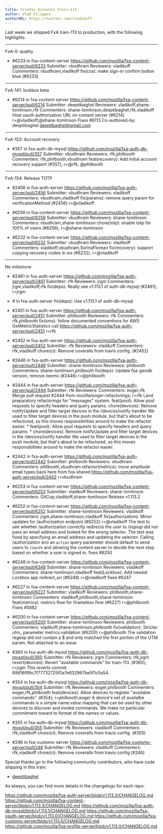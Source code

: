 ```yaml
---
title: Firefox Accounts Train-113
author: Vlad Filippov
authorURL: https://twitter.com/vladikoff
---
```


Last week we shipped FxA train-113 to production,
with the following highlights:

<!--truncate-->

----
FxA-0: quality

  * #6233 in fxa-content-server
    https://github.com/mozilla/fxa-content-server/pull/6233
    Submitter: vbudhram
    Reviewers: vladikoff
    Commenters: vbudhram,vladikoff
      fix(css): make sign-in confirm button blue (#6233)

----
FxA-141: lockbox beta

  * #6214 in fxa-content-server
    https://github.com/mozilla/fxa-content-server/pull/6214
    Submitter: deeptibaghel
    Reviewers: vladikoff,shane-tomlinson,rfk
    Commenters: shane-tomlinson,deeptibaghel,rfk,vladikoff
      Host oauth authorization URL on content server (#6214) r=@vladikoff,@shane-tomlinson
      Fixes #6113
      Co-authored-by: deeptibaghel <deeptibaghel@gmail.com>

----
FxA-153: Account recovery

  * #357 in fxa-auth-db-mysql
    https://github.com/mozilla/fxa-auth-db-mysql/pull/357
    Submitter: vbudhram
    Reviewers: rfk,philbooth
    Commenters: rfk,philbooth,vbudhram
      feat(recovery): Add initial account recovery support (#357), r=@rfk, @philbooth

----
FxA-154: Release TOTP

  * #2456 in fxa-auth-server
    https://github.com/mozilla/fxa-auth-server/pull/2456
    Submitter: vbudhram
    Reviewers: vladikoff
    Commenters: vbudhram,vladikoff
      fix(params): remove query param for verificationMethod (#2456) r=@vladikoff

  * #6256 in fxa-content-server
    https://github.com/mozilla/fxa-content-server/pull/6256
    Submitter: vbudhram
    Reviewers: shane-tomlinson
    Commenters: vbudhram,shane-tomlinson
      chore(totp): enable totp for 100% of users (#6256), r=@shane-tomlinson

  * #6232 in fxa-content-server
    https://github.com/mozilla/fxa-content-server/pull/6232
    Submitter: vbudhram
    Reviewers: vladikoff
    Commenters: vladikoff,vbudhram,SorinaFlorean
      fix(recovery): support copying recovery codes in ios (#6232), r=@vladikoff

----
No milestone

  * #2461 in fxa-auth-server
    https://github.com/mozilla/fxa-auth-server/pull/2461
    Submitter: rfk
    Reviewers: jrgm
    Commenters: jrgm,vladikoff,rfk
      fix(deps): Really use v1.113.1 of auth-db-mysql (#2461); r=jrgm

  * #<unknown> in fxa-auth-server
      fix(deps): Use v1.113.1 of auth-db-mysql

  * #2451 in fxa-auth-server
    https://github.com/mozilla/fxa-auth-server/pull/2451
    Submitter: philbooth
    Reviewers: rfk
    Commenters: rfk,philbooth
      fix(sms): follow documented conventions for AWS GetMetricStatistics call
      https://github.com/mozilla/fxa-auth-server/pull/2451
      r=rfk

  * #2452 in fxa-auth-server
    https://github.com/mozilla/fxa-auth-server/pull/2452
    Submitter: rfk
    Reviewers: vladikoff
    Commenters: rfk,vladikoff
      chore(ci): Remove coveralls from travis config. (#2452)

  * #2446 in fxa-auth-server
    https://github.com/mozilla/fxa-auth-server/pull/2446
    Submitter: shane-tomlinson
    Reviewers: philbooth
    Commenters: shane-tomlinson,philbooth
      fix(deps): Update fxa-geodb version, remove nexmo (#2446) r=@philbooth

  * #2444 in fxa-auth-server
    https://github.com/mozilla/fxa-auth-server/pull/2444
    Submitter: rfk
    Reviewers: 
    Commenters: eoger,rfk
      Merge pull request #2444 from mozilla/eoger-refactorings; r=rfk
      Land preparatory refactorings for "messages" system.
      feat(pool): Allow pool requests to specify headers and query params.
      chore(devices): Remove notifyUpdate and filter target devices in the /devices/notify handler
      We used to filter target devices in the push module, but that's about to be
      refactored, so this moves responsibilities around to make the refactor easier.
        * feat(pool): Allow pool requests to specify headers and query params.
        * chore(devices): Remove notifyUpdate and filter target devices in the /devices/notify handler
          We used to filter target devices in the push module, but that's about to be
          refactored, so this moves responsibilities around to make the refactor easier.

  * #2442 in fxa-auth-server
    https://github.com/mozilla/fxa-auth-server/pull/2442
    Submitter: philbooth
    Reviewers: vbudhram
    Commenters: philbooth,vbudhram
      refactor(metrics): move amplitude email types back here from fxa-shared
      https://github.com/mozilla/fxa-auth-server/pull/2442
      r=vbudhram

  * #6253 in fxa-content-server
    https://github.com/mozilla/fxa-content-server/pull/6253
    Submitter: vladikoff
    Reviewers: shane-tomlinson
    Commenters: GitCop,vladikoff,shane-tomlinson
      Release v1.113.2

  * #6252 in fxa-content-server
    https://github.com/mozilla/fxa-content-server/pull/6252
    Submitter: shane-tomlinson
    Reviewers: vladikoff
    Commenters: jrgm,shane-tomlinson,vladikoff
      fix(authorization): Minor updates for /authorization endpoint (#6252) r=@vladikoff
      The test to see whether /authorization correctly redirects the user
      to /signup did not pass an email address and looked for the wrong
      selector. The test was fixed by specifying an email address and
      updating the selector.
      Calling /authorization w/o an `action` query parameter should
      default to send users to `/oauth` and allowing the content
      server to decide the next step based on whether a user is signed in.
      fixes #6250

  * #6248 in fxa-content-server
    https://github.com/mozilla/fxa-content-server/pull/6248
    Submitter: shane-tomlinson
    Reviewers: vladikoff
    Commenters: shane-tomlinson,vladikoff
      feat(Lockbox): Add newest Lockbox app redirect_uri (#6248) r=@vladikoff
      fixes #6247

  * #6227 in fxa-content-server
    https://github.com/mozilla/fxa-content-server/pull/6227
    Submitter: vladikoff
    Reviewers: philbooth,shane-tomlinson
    Commenters: vladikoff,philbooth,shane-tomlinson
      feat(metrics): metrics flow for iframeless flow (#6227) r=@philbooth
      Fixes #5882

  * #6200 in fxa-content-server
    https://github.com/mozilla/fxa-content-server/pull/6200
    Submitter: shane-tomlinson
    Reviewers: philbooth
    Commenters: vladikoff,shane-tomlinson,philbooth
      fix(validation): Stricter utm_ parameter metrics validation (#6200) r=@philbooth
      The validation regexp did not contain a $ and only matched the first
      portion of the UTM param.
      Not attached to an issue.

  * #360 in fxa-auth-db-mysql
    https://github.com/mozilla/fxa-auth-db-mysql/pull/360
    Submitter: rfk
    Reviewers: jrgm
    Commenters: rfk,jrgm
      revert(devices): Revert "available commands" for train-113. (#360); r=jrgm
      This reverts commit 69816f69c7f77732725f0a7e632967be5f1c5a54.

  * #354 in fxa-auth-db-mysql
    https://github.com/mozilla/fxa-auth-db-mysql/pull/354
    Submitter: rfk
    Reviewers: eoger,philbooth
    Commenters: eoger,rfk,philbooth
      feat(devices): Allow devices to register "available commands". (#354); r=philbooth,eoger
      A device's set of availalbe commands is a simple name:value mapping
      that can be used by other devices to discover and invoke commands.
      We make no particular commitment toward to format of the names or
      values.

  * #355 in fxa-auth-db-mysql
    https://github.com/mozilla/fxa-auth-db-mysql/pull/355
    Submitter: rfk
    Reviewers: vladikoff
    Commenters: rfk,vladikoff
      chore(ci): Remove coveralls from travis config. (#355)

  * #246 in fxa-customs-server
    https://github.com/mozilla/fxa-customs-server/pull/246
    Submitter: rfk
    Reviewers: vladikoff
    Commenters: rfk,vladikoff
      chore(ci): Remove coveralls from travis config (#246)


Special thanks go to the following community contributors,
who have code shipping in this train:

  * [deeptibaghel](https://github.com/deeptibaghel/)


As always, you can find more details in the changelogs for each repo:

  https://github.com/mozilla/fxa-auth-server/blob/v1.113.3/CHANGELOG.md
  https://github.com/mozilla/fxa-content-server/blob/v1.113.3/CHANGELOG.md
  https://github.com/mozilla/fxa-auth-db-mysql/blob/v1.113.1/CHANGELOG.md
  https://github.com/mozilla/fxa-oauth-server/blob/v1.113.0/CHANGELOG.md
  https://github.com/mozilla/fxa-customs-server/blob/v1.113.0/CHANGELOG.md
  https://github.com/mozilla/fxa-profile-server/blob/v1.113.0/CHANGELOG.md

